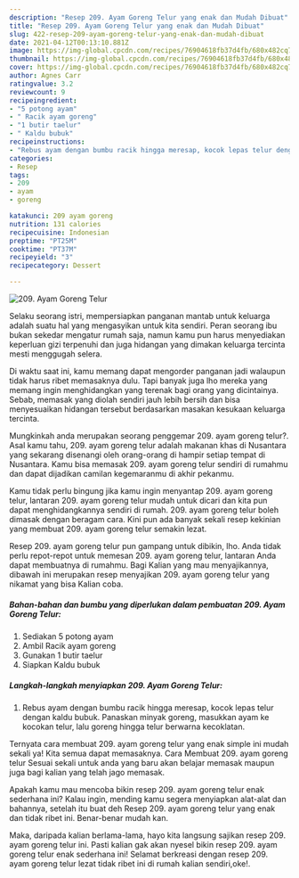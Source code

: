 ```yaml
---
description: "Resep 209. Ayam Goreng Telur yang enak dan Mudah Dibuat"
title: "Resep 209. Ayam Goreng Telur yang enak dan Mudah Dibuat"
slug: 422-resep-209-ayam-goreng-telur-yang-enak-dan-mudah-dibuat
date: 2021-04-12T00:13:10.881Z
image: https://img-global.cpcdn.com/recipes/76904618fb37d4fb/680x482cq70/209-ayam-goreng-telur-foto-resep-utama.jpg
thumbnail: https://img-global.cpcdn.com/recipes/76904618fb37d4fb/680x482cq70/209-ayam-goreng-telur-foto-resep-utama.jpg
cover: https://img-global.cpcdn.com/recipes/76904618fb37d4fb/680x482cq70/209-ayam-goreng-telur-foto-resep-utama.jpg
author: Agnes Carr
ratingvalue: 3.2
reviewcount: 9
recipeingredient:
- "5 potong ayam"
- " Racik ayam goreng"
- "1 butir taelur"
- " Kaldu bubuk"
recipeinstructions:
- "Rebus ayam dengan bumbu racik hingga meresap, kocok lepas telur dengan kaldu bubuk. Panaskan minyak goreng, masukkan ayam ke kocokan telur, lalu goreng hingga telur berwarna kecoklatan."
categories:
- Resep
tags:
- 209
- ayam
- goreng

katakunci: 209 ayam goreng 
nutrition: 131 calories
recipecuisine: Indonesian
preptime: "PT25M"
cooktime: "PT37M"
recipeyield: "3"
recipecategory: Dessert

---
```



![209. Ayam Goreng Telur](https://img-global.cpcdn.com/recipes/76904618fb37d4fb/680x482cq70/209-ayam-goreng-telur-foto-resep-utama.jpg)

Selaku seorang istri, mempersiapkan panganan mantab untuk keluarga adalah suatu hal yang mengasyikan untuk kita sendiri. Peran seorang ibu bukan sekedar mengatur rumah saja, namun kamu pun harus menyediakan keperluan gizi terpenuhi dan juga hidangan yang dimakan keluarga tercinta mesti menggugah selera.

Di waktu  saat ini, kamu memang dapat mengorder panganan jadi walaupun tidak harus ribet memasaknya dulu. Tapi banyak juga lho mereka yang memang ingin menghidangkan yang terenak bagi orang yang dicintainya. Sebab, memasak yang diolah sendiri jauh lebih bersih dan bisa menyesuaikan hidangan tersebut berdasarkan masakan kesukaan keluarga tercinta. 



Mungkinkah anda merupakan seorang penggemar 209. ayam goreng telur?. Asal kamu tahu, 209. ayam goreng telur adalah makanan khas di Nusantara yang sekarang disenangi oleh orang-orang di hampir setiap tempat di Nusantara. Kamu bisa memasak 209. ayam goreng telur sendiri di rumahmu dan dapat dijadikan camilan kegemaranmu di akhir pekanmu.

Kamu tidak perlu bingung jika kamu ingin menyantap 209. ayam goreng telur, lantaran 209. ayam goreng telur mudah untuk dicari dan kita pun dapat menghidangkannya sendiri di rumah. 209. ayam goreng telur boleh dimasak dengan beragam cara. Kini pun ada banyak sekali resep kekinian yang membuat 209. ayam goreng telur semakin lezat.

Resep 209. ayam goreng telur pun gampang untuk dibikin, lho. Anda tidak perlu repot-repot untuk memesan 209. ayam goreng telur, lantaran Anda dapat membuatnya di rumahmu. Bagi Kalian yang mau menyajikannya, dibawah ini merupakan resep menyajikan 209. ayam goreng telur yang nikamat yang bisa Kalian coba.

<!--inarticleads1-->

##### Bahan-bahan dan bumbu yang diperlukan dalam pembuatan 209. Ayam Goreng Telur:

1. Sediakan 5 potong ayam
1. Ambil  Racik ayam goreng
1. Gunakan 1 butir taelur
1. Siapkan  Kaldu bubuk




<!--inarticleads2-->

##### Langkah-langkah menyiapkan 209. Ayam Goreng Telur:

1. Rebus ayam dengan bumbu racik hingga meresap, kocok lepas telur dengan kaldu bubuk. Panaskan minyak goreng, masukkan ayam ke kocokan telur, lalu goreng hingga telur berwarna kecoklatan.




Ternyata cara membuat 209. ayam goreng telur yang enak simple ini mudah sekali ya! Kita semua dapat memasaknya. Cara Membuat 209. ayam goreng telur Sesuai sekali untuk anda yang baru akan belajar memasak maupun juga bagi kalian yang telah jago memasak.

Apakah kamu mau mencoba bikin resep 209. ayam goreng telur enak sederhana ini? Kalau ingin, mending kamu segera menyiapkan alat-alat dan bahannya, setelah itu buat deh Resep 209. ayam goreng telur yang enak dan tidak ribet ini. Benar-benar mudah kan. 

Maka, daripada kalian berlama-lama, hayo kita langsung sajikan resep 209. ayam goreng telur ini. Pasti kalian gak akan nyesel bikin resep 209. ayam goreng telur enak sederhana ini! Selamat berkreasi dengan resep 209. ayam goreng telur lezat tidak ribet ini di rumah kalian sendiri,oke!.

